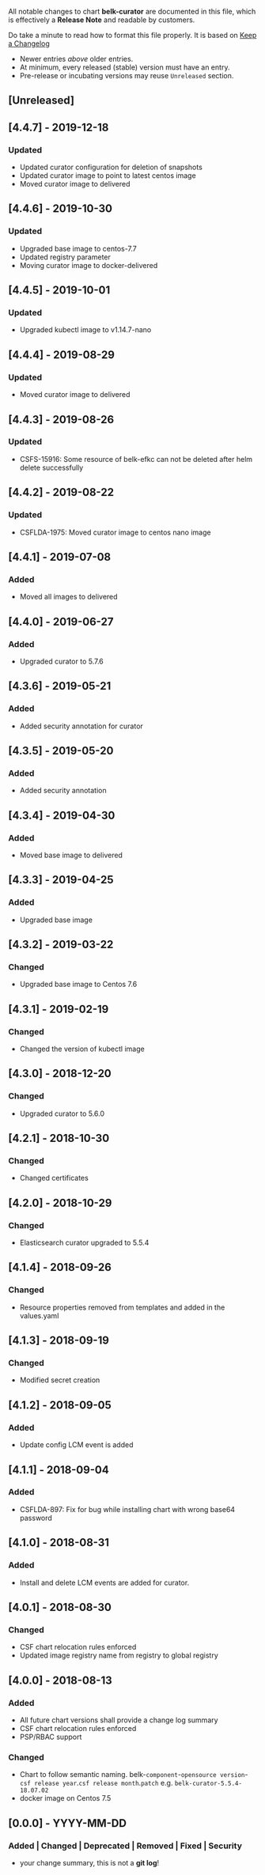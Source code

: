 All notable changes to chart **belk-curator** are documented in this file,
which is effectively a **Release Note** and readable by customers.

Do take a minute to read how to format this file properly.
It is based on [Keep a Changelog](http://keepachangelog.com)
- Newer entries _above_ older entries.
- At minimum, every released (stable) version must have an entry.
- Pre-release or incubating versions may reuse `Unreleased` section.

## [Unreleased]

## [4.4.7] - 2019-12-18
### Updated
- Updated curator configuration for deletion of snapshots
- Updated curator image to point to latest centos image
- Moved curator image to delivered

## [4.4.6] - 2019-10-30
### Updated
- Upgraded base image to centos-7.7
- Updated registry parameter
- Moving curator image to docker-delivered

## [4.4.5] - 2019-10-01
### Updated
- Upgraded kubectl image to v1.14.7-nano 

## [4.4.4] - 2019-08-29
### Updated
- Moved curator image to delivered

## [4.4.3] - 2019-08-26
### Updated
- CSFS-15916: Some resource of belk-efkc can not be deleted after helm delete successfully

## [4.4.2] - 2019-08-22
### Updated
- CSFLDA-1975: Moved curator image to centos nano image

## [4.4.1] - 2019-07-08
### Added
- Moved all images to delivered

## [4.4.0] - 2019-06-27
### Added
- Upgraded curator to 5.7.6

## [4.3.6] - 2019-05-21
### Added
- Added security annotation for curator

## [4.3.5] - 2019-05-20
### Added
- Added security annotation


## [4.3.4] - 2019-04-30
### Added
- Moved base image to delivered

## [4.3.3] - 2019-04-25
### Added
- Upgraded base image

## [4.3.2] - 2019-03-22
### Changed
- Upgraded base image to Centos 7.6

## [4.3.1] - 2019-02-19
### Changed
- Changed the version of kubectl image

## [4.3.0] - 2018-12-20
### Changed
- Upgraded curator to 5.6.0

## [4.2.1] - 2018-10-30
### Changed
- Changed certificates


## [4.2.0] - 2018-10-29
### Changed
- Elasticsearch curator upgraded to 5.5.4

## [4.1.4] - 2018-09-26
### Changed
- Resource properties removed from templates and added in the values.yaml

## [4.1.3] - 2018-09-19
### Changed
- Modified secret creation

## [4.1.2] - 2018-09-05
### Added
- Update config LCM event is added

## [4.1.1] - 2018-09-04
### Added
- CSFLDA-897: Fix for bug while installing chart with wrong base64 password

## [4.1.0] - 2018-08-31
### Added
- Install and delete LCM events are added for curator.

## [4.0.1] - 2018-08-30
### Changed
- CSF chart relocation rules enforced
- Updated image registry name from registry to global registry

## [4.0.0] - 2018-08-13
### Added
- All future chart versions shall provide a change log summary
- CSF chart relocation rules enforced
- PSP/RBAC support
### Changed
- Chart to follow semantic naming. belk-`component`-`opensource version`-`csf release year`.`csf release month`.`patch`
  e.g. `belk-curator-5.5.4-18.07.02`
- docker image on Centos 7.5

## [0.0.0] - YYYY-MM-DD
### Added | Changed | Deprecated | Removed | Fixed | Security
- your change summary, this is not a **git log**!

